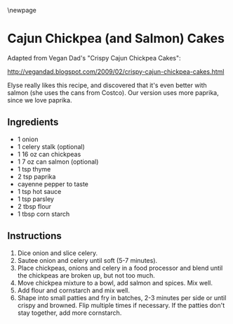 \newpage

# Cajun Chickpea (and Salmon) Cakes

Adapted from Vegan Dad's "Crispy Cajun Chickpea Cakes":

http://vegandad.blogspot.com/2009/02/crispy-cajun-chickpea-cakes.html

Elyse really likes this recipe, and discovered that it's even better with
salmon (she uses the cans from Costco). Our version uses more paprika, since
we love paprika.

## Ingredients

  * 1 onion
  * 1 celery stalk (optional)
  * 1 16 oz can chickpeas
  * 1 7 oz can salmon (optional)
  * 1 tsp thyme
  * 2 tsp paprika
  * cayenne pepper to taste
  * 1 tsp hot sauce
  * 1 tsp parsley
  * 2 tbsp flour
  * 1 tbsp corn starch

## Instructions

 1. Dice onion and slice celery.
 2. Sautee onion and celery until soft (5-7 minutes).
 3. Place chickpeas, onions and celery in a food processor and blend until the
    chickpeas are broken up, but not too much.
 4. Move chickpea mixture to a bowl, add salmon and spices. Mix well.
 5. Add flour and cornstarch and mix well.
 6. Shape into small patties and fry in batches, 2-3 minutes per side or until
    crispy and browned. Flip multiple times if necessary. If the patties don't
    stay together, add more cornstarch.
